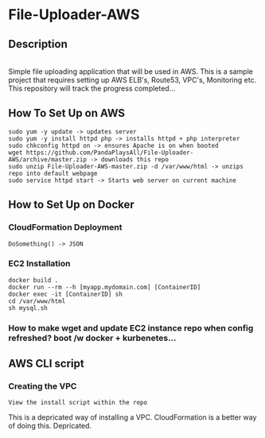 # File-Uploader-AWS

## Description
<br>Simple file uploading application that will be used in AWS. 
This is a sample project that requires setting up AWS ELB's, Route53, VPC's, Monitoring etc.
This repository will track the progress completed...</br>

## How To Set Up on AWS
```
sudo yum -y update -> updates server
sudo yum -y install httpd php -> installs httpd + php interpreter
sudo chkconfig httpd on -> ensures Apache is on when booted
wget https://github.com/PandaPlaysAll/File-Uploader-AWS/archive/master.zip -> downloads this repo
sudo unzip File-Uploader-AWS-master.zip -d /var/www/html -> unzips repo into default webpage
sudo service httpd start -> Starts web server on current machine
```

## How to Set Up on Docker


### CloudFormation Deployment
```
DoSomething() -> JSON
```
### EC2 Installation
```
docker build .
docker run --rm --h [myapp.mydomain.com] [ContainerID]
docker exec -it [ContainerID] sh
cd /var/www/html
sh mysql.sh
```

### How to make wget and update EC2 instance repo when config refreshed? boot /w docker + kurbenetes...

## AWS CLI script

### Creating the VPC
```
View the install script within the repo
```
This is a depricated way of installing a VPC. CloudFormation is a better way of doing this.
Depricated.
